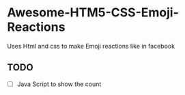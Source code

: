 # Awesome-HTM5-CSS-Emoji-Reactions
Uses Html and css to make Emoji reactions like in facebook

## TODO

- [ ] Java Script to show the count
